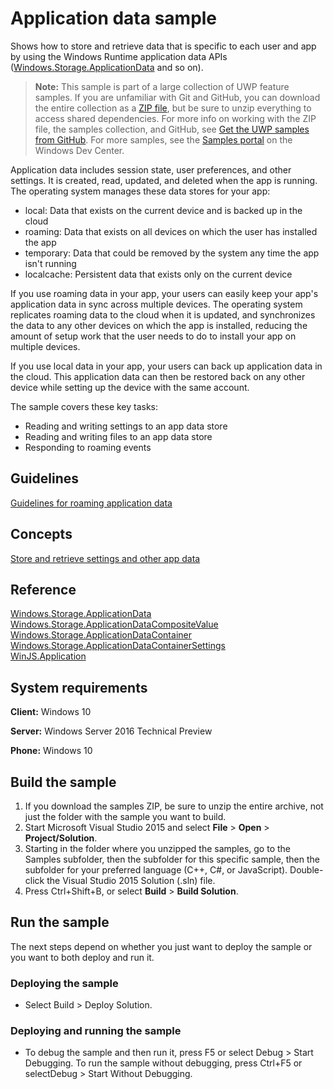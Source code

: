 ﻿<!---
  category: AppSettings
  samplefwlink: http://go.microsoft.com/fwlink/p/?LinkId=620486
--->

# Application data sample

Shows how to store and retrieve data that is specific to each user and app by using the Windows Runtime application data APIs 
([Windows.Storage.ApplicationData](http://msdn.microsoft.com/library/windows/apps/br241587) and so on). 

> **Note:** This sample is part of a large collection of UWP feature samples. 
> If you are unfamiliar with Git and GitHub, you can download the entire collection as a 
> [ZIP file](https://github.com/Microsoft/Windows-universal-samples/archive/master.zip), but be 
> sure to unzip everything to access shared dependencies. For more info on working with the ZIP file, 
> the samples collection, and GitHub, see [Get the UWP samples from GitHub](https://aka.ms/ovu2uq). 
> For more samples, see the [Samples portal](https://aka.ms/winsamples) on the Windows Dev Center. 

Application data includes session state, user preferences, and other settings. It is created, read, updated, and deleted when the app is running. The operating system manages these data stores for your app: 

- local: Data that exists on the current device and is backed up in the cloud 
- roaming: Data that exists on all devices on which the user has installed the app 
- temporary: Data that could be removed by the system any time the app isn't running 
- localcache: Persistent data that exists only on the current device 

If you use roaming data in your app, your users can easily keep your app's application data in sync across multiple devices. The operating system replicates roaming data to the cloud when it is updated, and synchronizes the data to any other devices on which the app is installed, reducing the amount of setup work that the user needs to do to install your app on multiple devices. 

If you use local data in your app, your users can back up application data in the cloud. This application data can then be restored back on any other device while setting up the device with the same account.

The sample covers these key tasks:

- Reading and writing settings to an app data store 
- Reading and writing files to an app data store 
- Responding to roaming events 

## Guidelines 

[Guidelines for roaming application data](http://msdn.microsoft.com/library/windows/apps/hh465094)  

## Concepts 

[Store and retrieve settings and other app data](https://msdn.microsoft.com/library/windows/apps/mt299098)  

## Reference 

[Windows.Storage.ApplicationData](http://msdn.microsoft.com/library/windows/apps/br241587)  
[Windows.Storage.ApplicationDataCompositeValue](http://msdn.microsoft.com/library/windows/apps/br241588)  
[Windows.Storage.ApplicationDataContainer](http://msdn.microsoft.com/library/windows/apps/br241599)  
[Windows.Storage.ApplicationDataContainerSettings](http://msdn.microsoft.com/library/windows/apps/br241600)  
[WinJS.Application](http://msdn.microsoft.com/library/windows/apps/br229774)  

## System requirements

**Client:** Windows 10

**Server:** Windows Server 2016 Technical Preview

**Phone:** Windows 10

## Build the sample

1. If you download the samples ZIP, be sure to unzip the entire archive, not just the folder with the sample you want to build. 
2. Start Microsoft Visual Studio 2015 and select **File** \> **Open** \> **Project/Solution**.
3. Starting in the folder where you unzipped the samples, go to the Samples subfolder, then the subfolder for this specific sample, then the subfolder for your preferred language (C++, C#, or JavaScript). Double-click the Visual Studio 2015 Solution (.sln) file.
4. Press Ctrl+Shift+B, or select **Build** \> **Build Solution**.

## Run the sample

The next steps depend on whether you just want to deploy the sample or you want to both deploy and run it.

### Deploying the sample

- Select Build > Deploy Solution. 

### Deploying and running the sample

- To debug the sample and then run it, press F5 or select Debug >  Start Debugging. To run the sample without debugging, press Ctrl+F5 or selectDebug > Start Without Debugging. 

